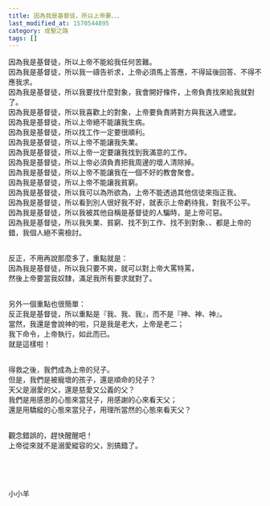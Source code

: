 ```yaml
---
title: 因為我是基督徒，所以上帝要、、、
last_modified_at: 1570544895
category: 成聖之路
tags: []
---
```


<p>因為我是基督徒，所以上帝不能給我任何苦難。<br>
因為我是基督徒，所以我一禱告祈求，上帝必須馬上答應，不得延後回答、不得不應我求。<br>
因為我是基督徒，所以我要找什麼對象，我會開好條件，上帝負責找來給我就對了。<br>
因為我是基督徒，所以我喜歡上的對象，上帝要負責將對方與我送入禮堂。<br>
因為我是基督徒，所以上帝絕不能讓我生病。<br>
因為我是基督徒，所以找工作一定要很順利。<br>
因為我是基督徒，所以上帝不能讓我失業。<br>
因為我是基督徒，所以上帝一定要讓我找到我滿意的工作。<br>
因為我是基督徒，所以上帝必須負責把我周邊的壞人清除掉。<br>
因為我是基督徒，所以上帝不能讓我在一個不好的教會聚會。<br>
因為我是基督徒，所以上帝不能讓我貧窮。<br>
因為我是基督徒，所以我可以為所欲為，上帝不能透過其他信徒來指正我。<br>
因為我是基督徒，所以看到別人很好我不好，就表示上帝虧待我，對我不公平。<br>
因為我是基督徒，所以我被其他自稱是基督徒的人騙時，是上帝可惡。<br>
因為我是基督徒，所以我失業、貧窮、找不到工作、找不到對象、、都是上帝的錯，我個人絕不需檢討。</p>

<p><br>
反正，不用再說那麼多了，重點就是：<br>
因為我是基督徒，所以我只要不爽，就可以對上帝大罵特罵，<br>
然後上帝要當我奴隸，滿足我所有要求就對了。</p>

<p><br>
另外一個重點也很簡單：<br>
反正我是基督徒，所以重點是『我、我、我』，而不是『神、神、神』。<br>
當然，我還是會說神的啦，只是我是老大，上帝是老二；<br>
我下命令，上帝執行，如此而已。<br>
就是這樣啦！</p>

<p><br>
得救之後，我們成為上帝的兒子。<br>
但是，我們是被寵壞的孩子，還是順命的兒子？<br>
天父是溺愛的父，還是慈愛又公義的父？<br>
我們是用感恩的心態來當兒子，用感謝的心來看天父；<br>
還是用驕縱的心態來當兒子，用理所當然的心態來看天父？</p>

<p><br>
觀念錯誤的，趕快醒醒吧！<br>
上帝從來就不是溺愛縱容的父，別搞錯了。</p>

<p>&nbsp;</p>

<p>&nbsp;</p>

<p>小小羊</p>


